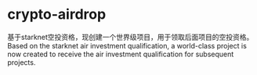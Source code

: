 # crypto-airdrop
基于starknet空投资格，现创建一个世界级项目，用于领取后面项目的空投资格。
Based on the starknet air investment qualification, a world-class project is now created to receive the air investment qualification for subsequent projects.
